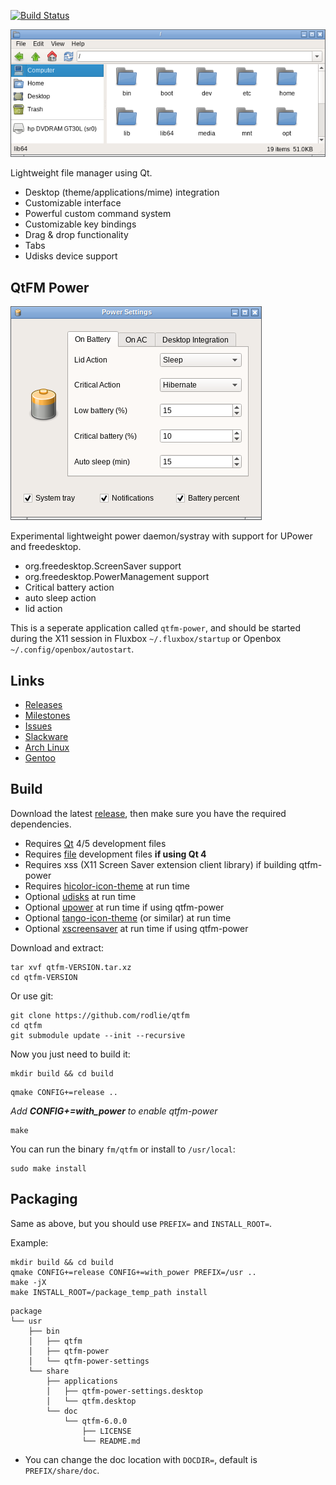 [![Build Status](https://travis-ci.org/rodlie/qtfm.svg?branch=master)](https://travis-ci.org/rodlie/qtfm)

![screenshot](qtfm.png)

Lightweight file manager using Qt.

 * Desktop (theme/applications/mime) integration
 * Customizable interface
 * Powerful custom command system
 * Customizable key bindings
 * Drag & drop functionality
 * Tabs
 * Udisks device support

## QtFM Power

![screenshot2](qtfm-power.png)

Experimental lightweight power daemon/systray with support for UPower and freedesktop.

 * org.freedesktop.ScreenSaver support
 * org.freedesktop.PowerManagement support
 * Critical battery action
 * auto sleep action
 * lid action
   
This is a seperate application called ``qtfm-power``, and should be started during the X11 session in Fluxbox ``~/.fluxbox/startup`` or Openbox ``~/.config/openbox/autostart``.

## Links

 * [Releases](https://github.com/rodlie/qtfm/releases)
 * [Milestones](https://github.com/rodlie/qtfm/milestones)
 * [Issues](https://github.com/rodlie/qtfm/issues)
 * [Slackware](https://slackbuilds.org/repository/14.2/system/qtfm/)
 * [Arch Linux](https://aur.archlinux.org/packages/qtfm/)
 * [Gentoo](https://packages.gentoo.org/packages/x11-misc/qtfm)
 
## Build

Download the latest [release](https://github.com/rodlie/qtfm/releases), then make sure you have the required dependencies.

* Requires [Qt](http://qt.io) 4/5 development files
* Requires [file](http://darwinsys.com/file/) development files **if using Qt 4**
* Requires xss (X11 Screen Saver extension client library) if building qtfm-power
* Requires [hicolor-icon-theme](https://www.freedesktop.org/wiki/Software/icon-theme/) at run time
* Optional [udisks](https://www.freedesktop.org/wiki/Software/udisks/) at run time
* Optional [upower](https://upower.freedesktop.org/) at run time if using qtfm-power
* Optional [tango-icon-theme](http://tango.freedesktop.org) (or similar) at run time
* Optional [xscreensaver](https://www.jwz.org/xscreensaver/) at run time if using qtfm-power

Download and extract:
```
tar xvf qtfm-VERSION.tar.xz
cd qtfm-VERSION
```

Or use git:
```
git clone https://github.com/rodlie/qtfm
cd qtfm
git submodule update --init --recursive
```

Now you just need to build it:

```
mkdir build && cd build
```

```
qmake CONFIG+=release ..
```
_Add **CONFIG+=with_power** to enable qtfm-power_

```
make
```

You can run the binary ``fm/qtfm`` or install to ``/usr/local``:
```
sudo make install
```

## Packaging

Same as above, but you should use ``PREFIX=`` and ``INSTALL_ROOT=``.

Example:

```
mkdir build && cd build
qmake CONFIG+=release CONFIG+=with_power PREFIX=/usr ..
make -jX
make INSTALL_ROOT=/package_temp_path install
```
```
package
└── usr
    ├── bin
    │   ├── qtfm
    │   ├── qtfm-power
    │   └── qtfm-power-settings
    └── share
        ├── applications
        │   ├── qtfm-power-settings.desktop
        │   └── qtfm.desktop
        └── doc
            └── qtfm-6.0.0
                ├── LICENSE
                └── README.md
```
* You can change the doc location with ``DOCDIR=``, default is ``PREFIX/share/doc``.
